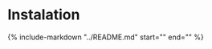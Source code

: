 # Instalation

{%
    include-markdown "../README.md"
    start="<!--installation-start-->"
    end="<!--installation-end-->"
%}
